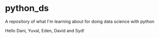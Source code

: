 # python_ds

A repository of what I'm learning about for doing data science with python

Hello Dani, Yuval, Eden, David and Syd! 